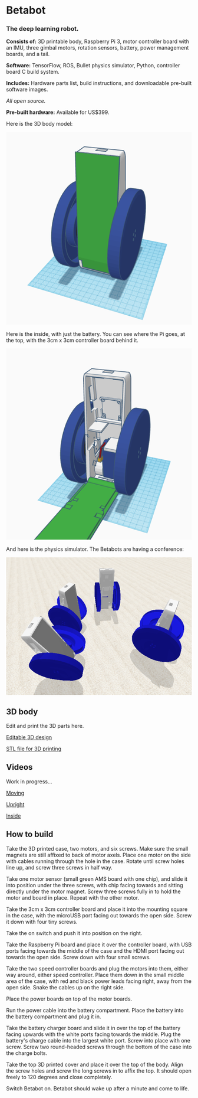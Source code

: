 # **Betabot**

### The deep learning robot.

**Consists of:** 3D printable body, Raspberry Pi 3, motor controller board with an IMU, three gimbal motors, rotation sensors, battery, power management boards, and a tail.

**Software:** TensorFlow, ROS, Bullet physics simulator, Python, controller board C build system.  

**Includes:** Hardware parts list, build instructions, and downloadable pre-built software images.

*All open source.*

**Pre-built hardware:** Available for US$399.


Here is the 3D body model:

![image](docs/betabot1.png)

Here is the inside, with just the battery. You can see where the Pi goes, at the top, with the 3cm x 3cm controller board behind it.

![image](docs/betabot2.png)

And here is the physics simulator. The Betabots are having a conference:

![image](docs/shot2.png)

## 3D body

Edit and print the 3D parts here.

[Editable 3D design](https://www.tinkercad.com/things/afFL2ZvOf82-betabot)

[STL file for 3D printing](3D/betabot.stl)

## Videos

Work in progress...

[Moving](https://www.instagram.com/p/BSNbtOvhLsf/?taken-by=tomjacobs83)

[Upright](https://twitter.com/TomPJacobs/status/848138218755170305)

[Inside](https://twitter.com/TomPJacobs/status/848136720797192192)

## How to build

Take the 3D printed case, two motors, and six screws. Make sure the small magnets are still affixed to back of motor axels. Place one motor on the side with cables running through the hole in the case. Rotate until screw holes line up, and screw three screws in half way.

Take one motor sensor (small green AMS board with one chip), and slide it into position under the three screws, with chip facing towards and sitting directly under the motor magnet. Screw three screws fully in to hold the motor and board in place. Repeat with the other motor.

Take the 3cm x 3cm controller board and place it into the mounting square in the case, with the microUSB port facing out towards the open side. Screw it down with four tiny screws.

Take the on switch and push it into position on the right.

Take the Raspberry Pi board and place it over the controller board, with USB ports facing towards the middle of the case and the HDMI port facing out towards the open side. Screw down with four small screws. 

Take the two speed controller boards and plug the motors into them, either way around, either speed controller. Place them down in the small middle area of the case, with red and black power leads facing right, away from the open side. Snake the cables up on the right side.

Place the power boards on top of the motor boards. 

Run the power cable into the battery compartment. Place the battery into the battery compartment and plug it in. 

Take the battery charger board and slide it in over the top of the battery facing upwards with the white ports facing towards the middle. Plug the battery's charge cable into the largest white port. Screw into place with one screw. Screw two round-headed screws through the bottom of the case into the charge bolts.

Take the top 3D printed cover and place it over the top of the body. Align the screw holes and screw the long screws in to affix the top. It should open freely to 120 degrees and close completely.

Switch Betabot on. Betabot should wake up after a minute and come to life.

